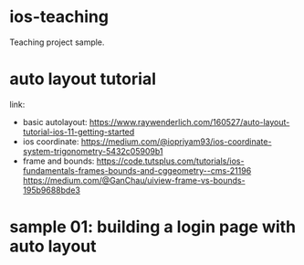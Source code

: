 # ios-teaching
Teaching project sample.

# auto layout tutorial
link:
  - basic autolayout: https://www.raywenderlich.com/160527/auto-layout-tutorial-ios-11-getting-started
  - ios coordinate: https://medium.com/@iopriyam93/ios-coordinate-system-trigonometry-5432c05909b1
  - frame and bounds: https://code.tutsplus.com/tutorials/ios-fundamentals-frames-bounds-and-cggeometry--cms-21196
  https://medium.com/@GanChau/uiview-frame-vs-bounds-195b9688bde3
# sample 01: building a login page with auto layout
